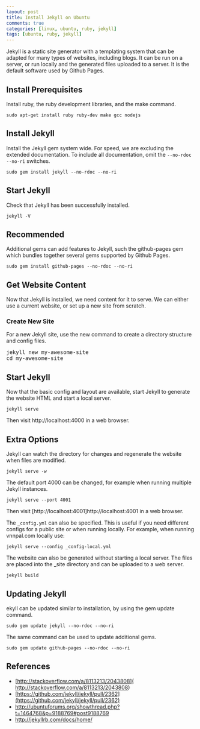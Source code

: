 ```yaml
---
layout: post
title: Install Jekyll on Ubuntu
comments: true
categories: [linux, ubuntu, ruby, jekyll]
tags: [ubuntu, ruby, jekyll]
---
```


Jekyll is a static site generator with a templating system that can be adapted for many types of websites, including blogs. It can be run on a server, or run locally and the generated files uploaded to a server. It is the default software used by Github Pages.

## Install Prerequisites

Install ruby, the ruby development libraries, and the make command.

`sudo apt-get install ruby ruby-dev make gcc nodejs`

## Install Jekyll

Install the Jekyll gem system wide. For speed, we are excluding the extended documentation. To include all documentation, omit the `--no-rdoc --no-ri` switches.

`sudo gem install jekyll --no-rdoc --no-ri`

## Start Jekyll

Check that Jekyll has been successfully installed.

`jekyll -V`

## Recommended

Additional gems can add features to Jekyll, such the github-pages gem which bundles together several gems supported by Github Pages.

`sudo gem install github-pages --no-rdoc --no-ri`

## Get Website Content

Now that Jekyll is installed, we need content for it to serve. We can either use a current website, or set up a new site from scratch.

### Create New Site

For a new Jekyll site, use the new command to create a directory structure and config files.

<pre>
jekyll new my-awesome-site
cd my-awesome-site
</pre>

## Start Jekyll

Now that the basic config and layout are available, start Jekyll to generate the website HTML and start a local server.

`jekyll serve`

Then visit http://localhost:4000 in a web browser.

## Extra Options

Jekyll can watch the directory for changes and regenerate the website when files are modified.

`jekyll serve -w`

The default port 4000 can be changed, for example when running multiple Jekyll instances.

`jekyll serve --port 4001`

Then visit [http://localhost:4001]http://localhost:4001 in a web browser.

The `_config.yml` can also be specified. This is useful if you need different configs for a public site or when running locally. For example, when running vnnpal.com locally use:

`jekyll serve --config _config-local.yml`

The website can also be generated without starting a local server. The files are placed into the _site directory and can be uploaded to a web server.

`jekyll build`

## Updating Jekyll

ekyll can be updated similar to installation, by using the gem update command.

`sudo gem update jekyll --no-rdoc --no-ri`

The same command can be used to update additional gems.

`sudo gem update github-pages --no-rdoc --no-ri`

## References

* [http://stackoverflow.com/a/8113213/2043808]( http://stackoverflow.com/a/8113213/2043808)
* [https://github.com/jekyll/jekyll/pull/2362](https://github.com/jekyll/jekyll/pull/2362)
* [http://ubuntuforums.org/showthread.php?t=1464768&p=9188769#post9188769
](http://ubuntuforums.org/showthread.php?t=1464768&p=9188769#post9188769)
* [http://jekyllrb.com/docs/home/
](http://jekyllrb.com/docs/home/)
